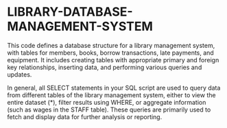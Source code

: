 # LIBRARY-DATABASE-MANAGEMENT-SYSTEM

This code defines a database structure for a library management system, with tables for members, books, borrow transactions, late payments, and equipment. It includes creating tables with appropriate primary and foreign key relationships, inserting data, and performing various queries and updates.

In general, all SELECT statements in your SQL script are used to query data from different tables of the library management system, either to view the entire dataset (*), filter results using WHERE, or aggregate information (such as wages in the STAFF table). These queries are primarily used to fetch and display data for further analysis or reporting.
